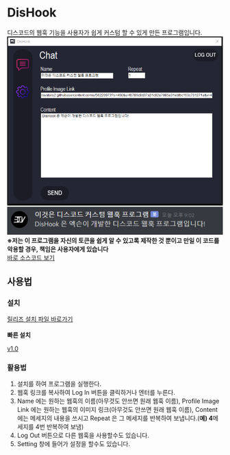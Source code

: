 # DisHook
디스코드의 웹훅 기능을 사용자가 쉽게 커스텀 할 수 있게 만든 프로그램입니다. </br>
<img src="./Image/preview2.png">
<img src="./Image/preview.png"> <br>
<b>※저는 이 프로그램을 자신의 토큰을 쉽게 알 수 있고록 제작한 것 뿐이고 만일 이 코드를 악용할 경우, 책임은 사용자에게 있습니다</b> </br>
[바로 소스코드 보기](https://github.com/1-EXON/DisHook/tree/master/Discord%20Webhook/Discord%20Webhook) </br>

## 사용법
### 설치
[릴리즈 설치 파일 바로가기](https://github.com/1-EXON/DisHook/releases) </br>
</br>
<b>빠른 설치</b> </br>

[v1.0](https://github.com/1-EXON/DisHook/releases/download/v1.0/Setup.msi) 
### 활용법
1. 설치를 하여 프로그램을 실행한다.
2. 웹훅 링크를 복사하여 Log In 버튼을 클릭하거나 엔터를 누른다.
3. Name 에는 원하는 웹훅의 이름(아무것도 안쓰면 원래 웹훅 이름), Profile Image Link 에는 원하는 웹훅의 이미지 링크(아무것도 안쓰면 원래 웹훅 이름), Content에는 메세지의 내용을 쓰시고 Repeat 은 그 메세지를 반복하여 보냅니다.(<b>예) 4</b>메세지를 4번 반복하여 보냄)
4. Log Out 버튼으로 다른 웹훅을 사용할수도 있습니다.
5. Setting 창에 들어가 설정을 할수도 있습니다. 

